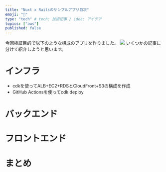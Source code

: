 ```yaml
---
title: "Nuxt x Railsのサンプルアプリ目次"
emoji: "🕌"
type: "tech" # tech: 技術記事 / idea: アイデア
topics: ["aws"]
published: false
---
```

今回検証目的で以下のような構成のアプリを作りました。
![](https://storage.googleapis.com/zenn-user-upload/f1ae25c170be-20220403.png)
いくつかの記事に分けて紹介しようと思います。

# インフラ
- cdkを使ってALB+EC2+RDSとCloudFront+S3の構成を作成
- GitHub Actionsを使ってcdk deploy

# バックエンド

# フロントエンド

# まとめ
 